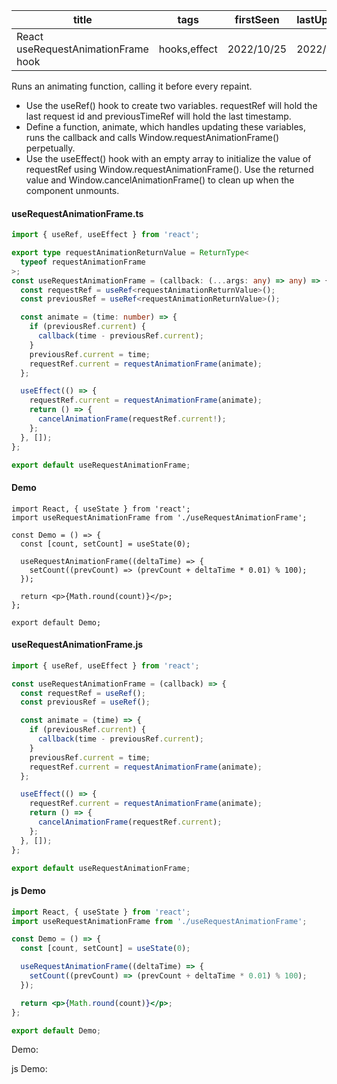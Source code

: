 | title                               | tags         | firstSeen  | lastUpdated |
| ----------------------------------- | ------------ | ---------- | ----------- |
| React useRequestAnimationFrame hook | hooks,effect | 2022/10/25 | 2022/10/25  |

Runs an animating function, calling it before every repaint.

- Use the useRef() hook to create two variables. requestRef will hold the last request id and previousTimeRef will hold the last timestamp.
- Define a function, animate, which handles updating these variables, runs the callback and calls Window.requestAnimationFrame() perpetually.
- Use the useEffect() hook with an empty array to initialize the value of requestRef using Window.requestAnimationFrame(). Use the returned value and Window.cancelAnimationFrame() to clean up when the component unmounts.

#### useRequestAnimationFrame.ts

```ts
import { useRef, useEffect } from 'react';

export type requestAnimationReturnValue = ReturnType<
  typeof requestAnimationFrame
>;
const useRequestAnimationFrame = (callback: (...args: any) => any) => {
  const requestRef = useRef<requestAnimationReturnValue>();
  const previousRef = useRef<requestAnimationReturnValue>();

  const animate = (time: number) => {
    if (previousRef.current) {
      callback(time - previousRef.current);
    }
    previousRef.current = time;
    requestRef.current = requestAnimationFrame(animate);
  };

  useEffect(() => {
    requestRef.current = requestAnimationFrame(animate);
    return () => {
      cancelAnimationFrame(requestRef.current!);
    };
  }, []);
};

export default useRequestAnimationFrame;
```

#### Demo

```tsx | pure
import React, { useState } from 'react';
import useRequestAnimationFrame from './useRequestAnimationFrame';

const Demo = () => {
  const [count, setCount] = useState(0);

  useRequestAnimationFrame((deltaTime) => {
    setCount((prevCount) => (prevCount + deltaTime * 0.01) % 100);
  });

  return <p>{Math.round(count)}</p>;
};

export default Demo;
```

#### useRequestAnimationFrame.js

```js
import { useRef, useEffect } from 'react';

const useRequestAnimationFrame = (callback) => {
  const requestRef = useRef();
  const previousRef = useRef();

  const animate = (time) => {
    if (previousRef.current) {
      callback(time - previousRef.current);
    }
    previousRef.current = time;
    requestRef.current = requestAnimationFrame(animate);
  };

  useEffect(() => {
    requestRef.current = requestAnimationFrame(animate);
    return () => {
      cancelAnimationFrame(requestRef.current);
    };
  }, []);
};

export default useRequestAnimationFrame;
```

#### js Demo

```jsx | pure
import React, { useState } from 'react';
import useRequestAnimationFrame from './useRequestAnimationFrame';

const Demo = () => {
  const [count, setCount] = useState(0);

  useRequestAnimationFrame((deltaTime) => {
    setCount((prevCount) => (prevCount + deltaTime * 0.01) % 100);
  });

  return <p>{Math.round(count)}</p>;
};

export default Demo;
```

Demo:

<code src="./Demo.tsx" id="requestAnimationFrameTsDemo"></code>

js Demo:

<code src="./js/Demo.jsx" id="requestAnimationFrameJsDemo"></code>
